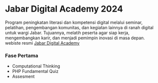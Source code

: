 # Jabar Digital Academy 2024

Program peningkatan literasi dan kompetensi digital melalui seminar, pelatihan, pengembangan komunitas, dan kegiatan lainnya di ranah digital untuk wargi Jabar. Tujuannya, melatih peserta agar siap kerja, mengembangkan karir, dan menjadi pemimpin inovasi di masa depan.
webiste resmi [Jabar Digital Academy](https://digitalacademy.jabarprov.go.id/)

### Fase Pertama

- Computational Thinking
- PHP Fundamental Quiz
- Assesment
